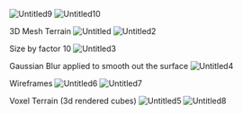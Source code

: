![Untitled9](https://user-images.githubusercontent.com/95312706/199317761-40b24a21-2d6c-4ce3-946b-70a36488707a.png)
![Untitled10](https://user-images.githubusercontent.com/95312706/199317764-84fb0061-a200-462c-9e74-9545702154ba.png)

3D Mesh Terrain
![Untitled](https://user-images.githubusercontent.com/95312706/199316011-7eb2cedd-094e-4e3e-874d-c330ee67ece0.png)
![Untitled2](https://user-images.githubusercontent.com/95312706/199316021-8dd166c6-c446-4e56-996a-62c0229d9d89.png)

Size by factor 10
![Untitled3](https://user-images.githubusercontent.com/95312706/199316027-4d1c448c-8fec-4983-b3c8-06fbf8d9d28f.png)

Gaussian Blur applied to smooth out the surface
![Untitled4](https://user-images.githubusercontent.com/95312706/199316030-3cc03500-6752-4817-b87f-8d9924aa8002.png)

Wireframes
![Untitled6](https://user-images.githubusercontent.com/95312706/199316037-7ae834d4-c6cd-4230-b6b9-91a1d301534d.png)
![Untitled7](https://user-images.githubusercontent.com/95312706/199316040-f3649b81-d8ab-4cd7-8c5a-a1390fb54d70.png)

Voxel Terrain (3d rendered cubes)
![Untitled5](https://user-images.githubusercontent.com/95312706/199316035-ab2aa321-b60c-4bda-9b2d-4fe1ba065964.png)
![Untitled8](https://user-images.githubusercontent.com/95312706/199316563-a6e8cecb-95df-45ad-93c7-5fcdfff17470.png)
